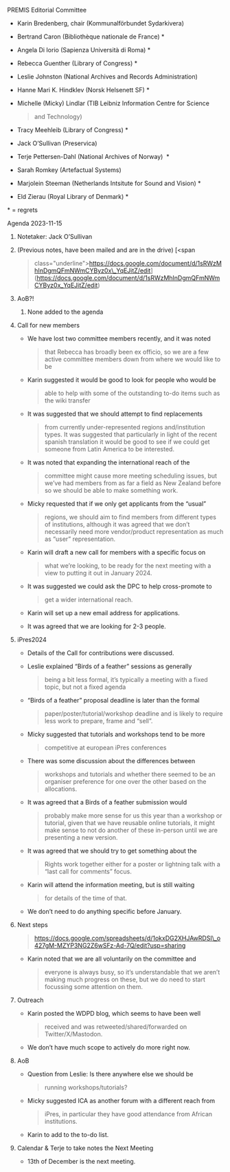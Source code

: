PREMIS Editorial Committee

-   Karin Bredenberg, chair (Kommunalförbundet Sydarkivera)

-   Bertrand Caron (Bibliothèque nationale de France) \* 

-   Angela Di Iorio (Sapienza Università di Roma) \*

-   Rebecca Guenther (Library of Congress) \*

-   Leslie Johnston (National Archives and Records Administration)

-   Hanne Mari K. Hindklev (Norsk Helsenett SF) \*

-   Michelle (Micky) Lindlar (TIB Leibniz Information Centre for Science
    > and Technology)

-   Tracy Meehleib (Library of Congress) \*

-   Jack O’Sullivan (Preservica)

-   Terje Pettersen-Dahl (National Archives of Norway)  \*

-   Sarah Romkey (Artefactual Systems) 

-   Marjolein Steeman (Netherlands Intsitute for Sound and Vision) \*

-   Eld Zierau (Royal Library of Denmark) \*

\* = regrets

Agenda 2023-11-15

1.  Notetaker: Jack O’Sullivan

2.  (Previous notes, have been mailed and are in the drive) [<span
    > class="underline">https://docs.google.com/document/d/1sRWzMhInDgmQFmNWmCYByz0x\_YqEJitZ/edit</span>](https://docs.google.com/document/d/1sRWzMhInDgmQFmNWmCYByz0x_YqEJitZ/edit)

3.  AoB?!

    1.  None added to the agenda

4.  Call for new members

    -   We have lost two committee members recently, and it was noted
        > that Rebecca has broadly been ex officio, so we are a few
        > active committee members down from where we would like to be

    -   Karin suggested it would be good to look for people who would be
        > able to help with some of the outstanding to-do items such as
        > the wiki transfer

    -   It was suggested that we should attempt to find replacements
        > from currently under-represented regions and/institution
        > types. It was suggested that particularly in light of the
        > recent spanish translation it would be good to see if we could
        > get someone from Latin America to be interested.

    -   It was noted that expanding the international reach of the
        > committee might cause more meeting scheduling issues, but
        > we’ve had members from as far a field as New Zealand before so
        > we should be able to make something work.

    -   Micky requested that if we only get applicants from the “usual”
        > regions, we should aim to find members from different types of
        > institutions, although it was agreed that we don’t necessarily
        > need more vendor/product representation as much as “user”
        > representation.

    -   Karin will draft a new call for members with a specific focus on
        > what we’re looking, to be ready for the next meeting with a
        > view to putting it out in January 2024.

    -   It was suggested we could ask the DPC to help cross-promote to
        > get a wider international reach.

    -   Karin will set up a new email address for applications.

    -   It was agreed that we are looking for 2-3 people.

5.  iPres2024

    -   Details of the Call for contributions were discussed.

    -   Leslie explained “Birds of a feather” sessions as generally
        > being a bit less formal, it’s typically a meeting with a fixed
        > topic, but not a fixed agenda

    -   “Birds of a feather” proposal deadline is later than the formal
        > paper/poster/tutorial/workshop deadline and is likely to
        > require less work to prepare, frame and “sell”.

    -   Micky suggested that tutorials and workshops tend to be more
        > competitive at european iPres conferences

    -   There was some discussion about the differences between
        > workshops and tutorials and whether there seemed to be an
        > organiser preference for one over the other based on the
        > allocations.

    -   It was agreed that a Birds of a feather submission would
        > probably make more sense for us this year than a workshop or
        > tutorial, given that we have reusable online tutorials, it
        > might make sense to not do another of these in-person until we
        > are presenting a new version.

    -   It was agreed that we should try to get something about the
        > Rights work together either for a poster or lightning talk
        > with a “last call for comments” focus.

    -   Karin will attend the information meeting, but is still waiting
        > for details of the time of that.

    -   We don’t need to do anything specific before January.

6.  Next steps  
    > [<span
    > class="underline">https://docs.google.com/spreadsheets/d/1okxDG2XHJAwRDSI\_o427gM-MZYP3NG2Z6wSFz-Ad-7Q/edit?usp=sharing</span>](https://docs.google.com/spreadsheets/d/1okxDG2XHJAwRDSI_o427gM-MZYP3NG2Z6wSFz-Ad-7Q/edit?usp=sharing)

    -   Karin noted that we are all voluntarily on the committee and
        > everyone is always busy, so it’s understandable that we aren’t
        > making much progress on these, but we do need to start
        > focussing some attention on them.

7.  Outreach

    -   Karin posted the WDPD blog, which seems to have been well
        > received and was retweeted/shared/forwarded on
        > Twitter/X/Mastodon.

    -   We don’t have much scope to actively do more right now.

8.  AoB

    -   Question from Leslie: Is there anywhere else we should be
        > running workshops/tutorials?

    -   Micky suggested ICA as another forum with a different reach from
        > iPres, in particular they have good attendance from African
        > institutions.

    -   Karin to add to the to-do list.

9.  Calendar & Terje to take notes the Next Meeting

    -   13th of December is the next meeting.
